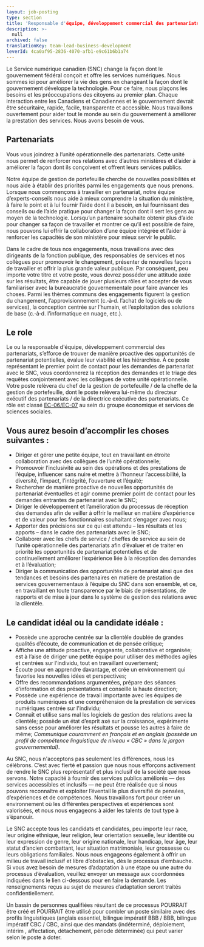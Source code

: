```yaml
---
layout: job-posting
type: section
title: 'Responsable d'équipe, développement commercial des partenariats'
description: >-
  null
archived: false
translationKey: team-lead-business-development
leverId: 4ca0af95-2836-4070-afb1-e9c61b6b1a74
---
```


Le Service numérique canadien (SNC) change la façon dont le gouvernement fédéral conçoit et offre les services numériques. Nous sommes ici pour améliorer la vie des gens en changeant la façon dont le gouvernement développe la technologie. Pour ce faire, nous plaçons les besoins et les préoccupations des citoyens au premier plan. Chaque interaction entre les Canadiens et Canadiennes et le gouvernement devrait être sécuritaire, rapide, facile, transparente et accessible. Nous travaillons ouvertement pour aider tout le monde au sein du gouvernement à améliorer la prestation des services. Nous avons besoin de vous.


## Partenariats

Vous vous joindrez à l’unité opérationnelle des partenariats. Cette unité nous permet de renforcer nos relations avec d’autres ministères et d’aider à améliorer la façon dont ils conçoivent et offrent leurs services publics.  

Notre équipe de gestion de portefeuille cherche de nouvelles possibilités et nous aide à établir des priorités parmi les engagements que nous prenons. Lorsque nous commençons à travailler en partenariat, notre équipe d’experts-conseils nous aide à mieux comprendre la situation du ministère, à faire le point et à lui fournir l’aide dont il a besoin, en lui fournissant des conseils ou de l’aide pratique pour changer la façon dont il sert les gens au moyen de la technologie. Lorsqu’un partenaire souhaite obtenir plus d’aide pour changer sa façon de travailler et montrer ce qu’il est possible de faire, nous pouvons lui offrir la collaboration d’une équipe intégrée et l’aider à renforcer les capacités de son ministère pour mieux servir le public. 

Dans le cadre de tous nos engagements, nous travaillons avec des dirigeants de la fonction publique, des responsables de services et nos collègues pour promouvoir le changement, présenter de nouvelles façons de travailler et offrir la plus grande valeur publique. Par conséquent, peu importe votre titre et votre poste, vous devrez posséder une attitude axée sur les résultats, être capable de jouer plusieurs rôles et accepter de vous familiariser avec la bureaucratie gouvernementale pour faire avancer les choses. Parmi les thèmes communs des engagements figurent la gestion du changement, l’approvisionnement (c.‑à‑d. l’achat de logiciels ou de services), la conception centrée sur l’humain, et l’exploitation des solutions de base (c.‑à‑d. l’informatique en nuage, etc.).  


## Le role

Le ou la responsable d'équipe, développement commercial des partenariats, s’efforce de trouver de manière proactive des opportunités de partenariat potentielles, évalue leur viabilité et les hiérarchise. À ce poste représentant le premier point de contact pour les demandes de partenariat avec le SNC, vous coordonnerez la réception des demandes et le triage des requêtes conjointement avec les collègues de votre unité opérationnelle. Votre poste relèvera du chef de la gestion de portefeuille / de la cheffe de la gestion de portefeuille, dont le poste relèvera lui-même du directeur exécutif des partenariats / de la directrice exécutive des partenariats. Ce rôle est classé [EC-06/EC-07](https://www.tbs-sct.gc.ca/agreements-conventions/view-visualiser-fra.aspx?id=4#tocxx325137) au sein du groupe économique et services de sciences sociales. 


## Vous aurez besoin d’accomplir les choses suivantes :

* Diriger et gérer une petite équipe, tout en travaillant en étroite collaboration avec des collègues de l’unité opérationnelle;
* Promouvoir l’inclusivité au sein des opérations et des prestations de l’équipe, influencer sans nuire et mettre à l’honneur l’accessibilité, la diversité, l’impact, l’intégrité, l’ouverture et l’équité;
* Rechercher de manière proactive de nouvelles opportunités de partenariat éventuelles et agir comme premier point de contact pour les demandes entrantes de partenariat avec le SNC; 
* Diriger le développement et l’amélioration du processus de réception des demandes afin de veiller à offrir le meilleur en matière d’expérience et de valeur pour les fonctionnaires souhaitant s’engager avec nous;
* Apporter des précisions sur ce qui est attendu – les résultats et les apports – dans le cadre des partenariats avec le SNC; 
* Collaborer avec les chefs de service / cheffes de service au sein de l’unité opérationnelle des partenariats afin d’évaluer et de traiter en priorité les opportunités de partenariat potentielles et de continuellement améliorer l’expérience liée à la réception des demandes et à l’évaluation; 
* Diriger la communication des opportunités de partenariat ainsi que des tendances et besoins des partenaires en matière de prestation de services gouvernementaux à l’équipe du SNC dans son ensemble, et ce, en travaillant en toute transparence par le biais de présentations, de rapports et de mise à jour dans le système de gestion des relations avec la clientèle. 

## Le candidat idéal ou la candidate idéale :

* Possède une approche centrée sur la clientèle doublée de grandes qualités d’écoute, de communication et de pensée critique; 
* Affiche une attitude proactive, engageante, collaborative et organisée; 
est à l’aise de diriger une petite équipe pour utiliser des méthodes agiles et centrées sur l'individu, tout en travaillant ouvertement;
* Écoute pour en apprendre davantage, et crée un environnement qui favorise les nouvelles idées et perspectives;
* Offre des recommandations argumentées, prépare des séances d’information et des présentations et conseille la haute direction;
* Possède une expérience de travail importante avec les équipes de produits numériques et une compréhension de la prestation de services numériques centrée sur l'individu;
* Connaît et utilise sans mal les logiciels de gestion des relations avec la clientèle;
possède un état d’esprit axé sur la croissance, expérimente sans cesse pour améliorer les résultats et pousse les autres à faire de même;
*Communique couramment en français et en anglais (possède un profil de compétence linguistique de niveau « CBC » dans le jargon gouvernemental)*.


Au SNC, nous n'acceptons pas seulement les différences, nous les célébrons. C’est avec fierté et passion que nous nous efforçons activement de rendre le SNC plus représentatif et plus inclusif de la société que nous servons. Notre capacité à fournir des services publics améliorés — des services accessibles et inclusifs — ne peut être réalisée que si nous pouvons reconnaître et exploiter l’éventail le plus diversifié de pensées, d’expériences et de compétences. Nous travaillons fort pour créer un environnement où les différentes perspectives et expériences sont valorisées, et nous nous engageons à aider les talents de tout type à s’épanouir.

Le SNC accepte tous les candidats et candidates, peu importe leur race, leur origine ethnique, leur religion, leur orientation sexuelle, leur identité ou leur expression de genre, leur origine nationale, leur handicap, leur âge, leur statut d’ancien combattant, leur situation matrimoniale, leur grossesse ou leurs obligations familiales. Nous nous engageons également à offrir un milieu de travail inclusif et libre d’obstacles, dès le processus d’embauche. Si vous avez besoin de mesures d’adaptation à une étape ou une autre du processus d’évaluation, veuillez envoyer un message aux coordonnées indiquées dans le lien ci-dessous pour en faire la demande. Les renseignements reçus au sujet de mesures d’adaptation seront traités confidentiellement. 

Un bassin de personnes qualifiées résultant de ce processus POURRAIT être créé et POURRAIT être utilisé pour combler un poste similaire avec des profils linguistiques (anglais essentiel, bilingue impératif BBB / BBB, bilingue impératif CBC / CBC, ainsi que des mandats (indéterminé, déploiement, intérim , affectation, détachement, période déterminée) qui peut varier selon le poste à doter.
